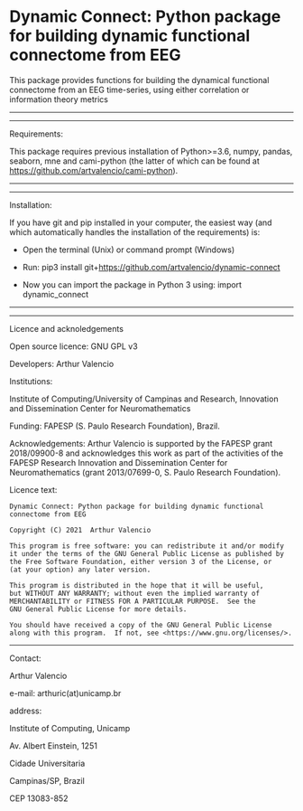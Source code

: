 # Dynamic Connect: Python package for building dynamic functional connectome from EEG

This package provides functions for building the dynamical functional connectome from 
an EEG time-series, using either correlation or information theory metrics

-----------------------------------------------------------------------------
-----------------------------------------------------------------------------

Requirements:

This package requires previous installation of Python>=3.6, numpy, pandas, 
seaborn, mne and cami-python (the latter of which can be found at 
https://github.com/artvalencio/cami-python).

-----------------------------------------------------------------------------
-----------------------------------------------------------------------------
Installation:

If you have git and pip installed in your computer, the easiest way (and which
automatically handles the installation of the requirements) is:

* Open the terminal (Unix) or command prompt (Windows)

* Run: pip3 install git+https://github.com/artvalencio/dynamic-connect

* Now you can import the package in Python 3 using: import dynamic_connect

-----------------------------------------------------------------------------

-----------------------------------------------------------------------------

Licence and acknoledgements

Open source licence: GNU GPL v3

Developers: Arthur Valencio

Institutions:
 
Institute of Computing/University of Campinas and Research, Innovation and Dissemination Center for Neuromathematics

Funding: FAPESP (S. Paulo Research Foundation), Brazil.

Acknowledgements: Arthur Valencio is supported by the FAPESP grant 2018/09900-8 and acknowledges this work as part of the activities of the FAPESP Research 	     Innovation and Dissemination Center for Neuromathematics (grant 2013/07699-0, S. Paulo Research Foundation).

Licence text:

    Dynamic Connect: Python package for building dynamic functional connectome from EEG
    
    Copyright (C) 2021  Arthur Valencio

    This program is free software: you can redistribute it and/or modify
    it under the terms of the GNU General Public License as published by
    the Free Software Foundation, either version 3 of the License, or
    (at your option) any later version.

    This program is distributed in the hope that it will be useful,
    but WITHOUT ANY WARRANTY; without even the implied warranty of
    MERCHANTABILITY or FITNESS FOR A PARTICULAR PURPOSE.  See the
    GNU General Public License for more details.

    You should have received a copy of the GNU General Public License
    along with this program.  If not, see <https://www.gnu.org/licenses/>.

-----------------------------------------------------------------------------

Contact:

Arthur Valencio

e-mail: arthuric(at)unicamp.br

address:

Institute of Computing, Unicamp

Av. Albert Einstein, 1251

Cidade Universitaria

Campinas/SP, Brazil

CEP 13083-852 
